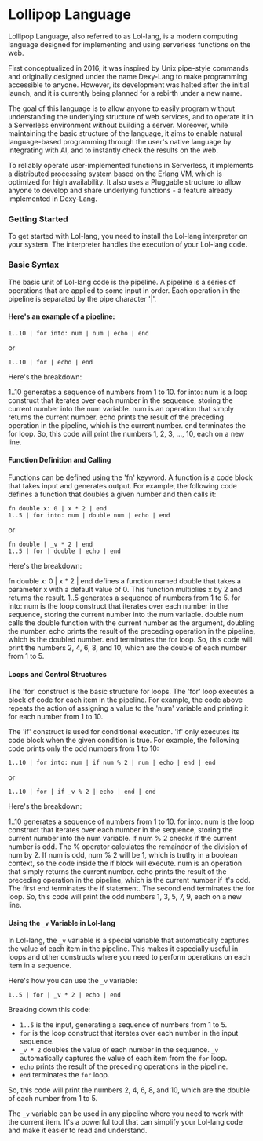 # Lollipop Language

Lollipop Language, also referred to as Lol-lang, is a modern computing language designed for implementing and using serverless functions on the web.

First conceptualized in 2016, it was inspired by Unix pipe-style commands and originally designed under the name Dexy-Lang to make programming accessible to anyone. However, its development was halted after the initial launch, and it is currently being planned for a rebirth under a new name.

The goal of this language is to allow anyone to easily program without understanding the underlying structure of web services, and to operate it in a Serverless environment without building a server. Moreover, while maintaining the basic structure of the language, it aims to enable natural language-based programming through the user's native language by integrating with AI, and to instantly check the results on the web.

To reliably operate user-implemented functions in Serverless, it implements a distributed processing system based on the Erlang VM, which is optimized for high availability. It also uses a Pluggable structure to allow anyone to develop and share underlying functions - a feature already implemented in Dexy-Lang.

### Getting Started

To get started with Lol-lang, you need to install the Lol-lang interpreter on your system. The interpreter handles the execution of your Lol-lang code.

### Basic Syntax

The basic unit of Lol-lang code is the pipeline. A pipeline is a series of operations that are applied to some input in order. Each operation in the pipeline is separated by the pipe character '|'.

#### Here's an example of a pipeline:

```lol
1..10 | for into: num | num | echo | end
```

or

```lol
1..10 | for | echo | end
```

Here's the breakdown:

1..10 generates a sequence of numbers from 1 to 10.
for into: num is a loop construct that iterates over each number in the sequence, storing the current number into the num variable.
num is an operation that simply returns the current number.
echo prints the result of the preceding operation in the pipeline, which is the current number.
end terminates the for loop.
So, this code will print the numbers 1, 2, 3, ..., 10, each on a new line.

#### Function Definition and Calling

Functions can be defined using the 'fn' keyword. A function is a code block that takes input and generates output. For example, the following code defines a function that doubles a given number and then calls it:

```lol
fn double x: 0 | x * 2 | end
1..5 | for into: num | double num | echo | end
```

or

```lol
fn double | _v * 2 | end
1..5 | for | double | echo | end
```

Here's the breakdown:

fn double x: 0 | x * 2 | end defines a function named double that takes a parameter x with a default value of 0. This function multiplies x by 2 and returns the result.
1..5 generates a sequence of numbers from 1 to 5.
for into: num is the loop construct that iterates over each number in the sequence, storing the current number into the num variable.
double num calls the double function with the current number as the argument, doubling the number.
echo prints the result of the preceding operation in the pipeline, which is the doubled number.
end terminates the for loop.
So, this code will print the numbers 2, 4, 6, 8, and 10, which are the double of each number from 1 to 5.

#### Loops and Control Structures

The 'for' construct is the basic structure for loops. The 'for' loop executes a block of code for each item in the pipeline. For example, the code above repeats the action of assigning a value to the 'num' variable and printing it for each number from 1 to 10.

The 'if' construct is used for conditional execution. 'if' only executes its code block when the given condition is true. For example, the following code prints only the odd numbers from 1 to 10:

```lol
1..10 | for into: num | if num % 2 | num | echo | end | end
```

or

```lol
1..10 | for | if _v % 2 | echo | end | end
```
Here's the breakdown:

1..10 generates a sequence of numbers from 1 to 10.
for into: num is the loop construct that iterates over each number in the sequence, storing the current number into the num variable.
if num % 2 checks if the current number is odd. The % operator calculates the remainder of the division of num by 2. If num is odd, num % 2 will be 1, which is truthy in a boolean context, so the code inside the if block will execute.
num is an operation that simply returns the current number.
echo prints the result of the preceding operation in the pipeline, which is the current number if it's odd.
The first end terminates the if statement.
The second end terminates the for loop.
So, this code will print the odd numbers 1, 3, 5, 7, 9, each on a new line.

#### Using the `_v` Variable in Lol-lang

In Lol-lang, the `_v` variable is a special variable that automatically captures the value of each item in the pipeline. This makes it especially useful in loops and other constructs where you need to perform operations on each item in a sequence.

Here's how you can use the `_v` variable:

```
1..5 | for | _v * 2 | echo | end
```

Breaking down this code:

- `1..5` is the input, generating a sequence of numbers from 1 to 5.
- `for` is the loop construct that iterates over each number in the input sequence.
- `_v * 2` doubles the value of each number in the sequence. `_v` automatically captures the value of each item from the `for` loop.
- `echo` prints the result of the preceding operations in the pipeline.
- `end` terminates the `for` loop.

So, this code will print the numbers 2, 4, 6, 8, and 10, which are the double of each number from 1 to 5.

The `_v` variable can be used in any pipeline where you need to work with the current item. It's a powerful tool that can simplify your Lol-lang code and make it easier to read and understand.
